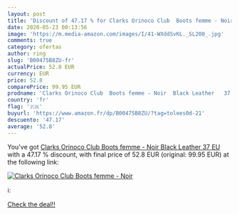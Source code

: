 ```yaml
---
layout: post
title: 'Discount of 47.17 % for Clarks Orinoco Club  Boots femme - Noir '
date: 2020-05-23 00:13:56
image: 'https://m.media-amazon.com/images/I/41-WXddSvKL._SL200_.jpg'
comments: true
category: ofertas
author: ring
slug: 'B00475B8ZU-fr'
actualPrice: 52.8 EUR
currency: EUR
price: 52.8
comparePrice: 99.95 EUR
prodname: 'Clarks Orinoco Club  Boots femme - Noir  Black Leather   37 EU'
country: 'fr'
flag: '🇫🇷'
buyurl: 'https://www.amazon.fr/dp/B00475B8ZU/?tag=tolees0d-21'
descuento: '47.17'
average: '52.8'
---
```


You've got [Clarks Orinoco Club  Boots femme - Noir  Black Leather   37 EU](https://www.amazon.fr/dp/B00475B8ZU/?tag=tolees0d-21) with a  47.17 % discount, with final price of 52.8 EUR (original: 99.95 EUR) at the following link:

[![Clarks Orinoco Club  Boots femme - Noir ](https://m.media-amazon.com/images/I/41-WXddSvKL._SL200_.jpg)](https://www.amazon.fr/dp/B00475B8ZU/?tag=tolees0d-21)

ℹ️:


[Check the deal!!](https://www.amazon.fr/dp/B00475B8ZU/?tag=tolees0d-21)
